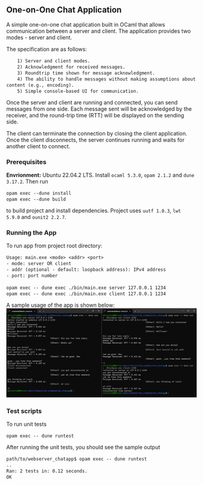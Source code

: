 ## One-on-One Chat Application

A simple one-on-one chat application built in OCaml that allows communication between a server and client. The application provides two modes - server and client.

The specification are as follows:
```
    1) Server and client modes.
    2) Acknowledgment for received messages.
    3) Roundtrip time shown for message acknowledgment.
    4) The ability to handle messages without making assumptions about content (e.g., encoding).
    5) Simple console-based UI for communication.
```

Once the server and client are running and connected, you can send messages from one side. Each message sent will be acknowledged by the receiver, and the round-trip time (RTT) will be displayed on the sending side.

The client can terminate the connection by closing the client application.
Once the client disconnects, the server continues running and waits for another client to connect.

### Prerequisites

**Envrionment:** Ubuntu 22.04.2 LTS. Install `ocaml 5.3.0`, `opam 2.1.2` and `dune 3.17.2`. Then run 
```
opam exec --dune install
opam exec --dune build
```
to build project and install dependencies. Project uses `uutf 1.0.3`, `lwt 5.9.0` and `ounit2 2.2.7`. 

### Running the App

To run app from project root directory:
```
Usage: main.exe <mode> <addr> <port>
- mode: server OR client
- addr (optional - default: loopback address): IPv4 address
- port: port number

opam exec -- dune exec ./bin/main.exe server 127.0.0.1 1234
opam exec -- dune exec ./bin/main.exe client 127.0.0.1 1234
```
A sample usage of the app is shown below:
![alt text](example-usage.png)

### Test scripts

To run unit tests
```
opam exec -- dune runtest
```
After running the unit tests, you should see the sample output

```
path/to/webserver_chatapp$ opam exec -- dune runtest
..                                 
Ran: 2 tests in: 0.12 seconds.
OK
```
